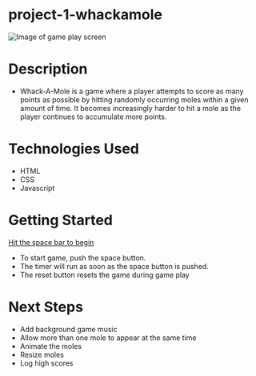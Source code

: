 # project-1-whackamole
![Image of game play screen](https://i.imgur.com/lM9ulnP.png)

# Description
- Whack-A-Mole is a game where a player attempts to score as many points as possible by hitting randomly occurring moles within a given amount of time.
  It becomes increasingly harder to hit a mole as the player continues to accumulate more points.

# Technologies Used 
- HTML
- CSS
- Javascript

# Getting Started 
[Hit the space bar to begin](https://https://kimtimmy93.github.io/project-1-whackamole)

- To start game, push the space button.
- The timer will run as soon as the space button is pushed.
- The reset button resets the game during game play  

# Next Steps
- Add background game music
- Allow more than one mole to appear at the same time
- Animate the moles
- Resize moles
- Log high scores
